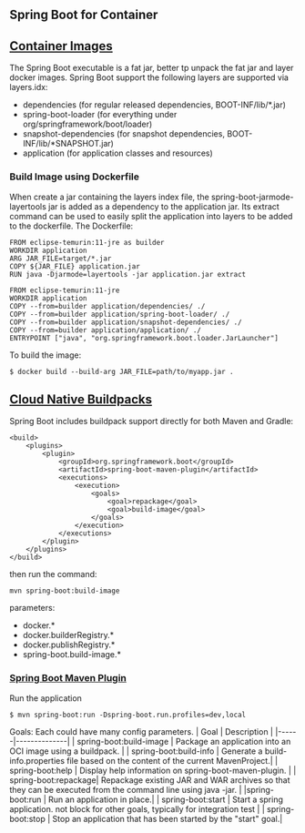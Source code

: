 ## Spring Boot for Container

## [Container Images](https://docs.spring.io/spring-boot/docs/current/reference/html/container-images.html)
The Spring Boot executable is a fat jar, better tp unpack the fat jar and layer docker images.
Spring Boot support the following layers are supported via layers.idx:
- dependencies (for regular released dependencies, BOOT-INF/lib/\*.jar)
- spring-boot-loader (for everything under org/springframework/boot/loader)
- snapshot-dependencies (for snapshot dependencies, BOOT-INF/lib/\*SNAPSHOT.jar)
- application (for application classes and resources)

### Build Image using Dockerfile

When create a jar containing the layers index file, the spring-boot-jarmode-layertools jar is added as a dependency to the application jar. Its extract command can be used to easily split the application into layers to be added to the dockerfile. The Dockerfile:
```
FROM eclipse-temurin:11-jre as builder
WORKDIR application
ARG JAR_FILE=target/*.jar
COPY ${JAR_FILE} application.jar
RUN java -Djarmode=layertools -jar application.jar extract

FROM eclipse-temurin:11-jre
WORKDIR application
COPY --from=builder application/dependencies/ ./
COPY --from=builder application/spring-boot-loader/ ./
COPY --from=builder application/snapshot-dependencies/ ./
COPY --from=builder application/application/ ./
ENTRYPOINT ["java", "org.springframework.boot.loader.JarLauncher"]
```
To build the image:
```
$ docker build --build-arg JAR_FILE=path/to/myapp.jar .
```

## [Cloud Native Buildpacks](https://docs.spring.io/spring-boot/docs/2.7.3/maven-plugin/reference/htmlsingle/#build-image)
Spring Boot includes buildpack support directly for both Maven and Gradle:
```
<build>
    <plugins>
        <plugin>
            <groupId>org.springframework.boot</groupId>
            <artifactId>spring-boot-maven-plugin</artifactId>
            <executions>
                <execution>
                    <goals>
                        <goal>repackage</goal>
                        <goal>build-image</goal>
                    </goals>
                </execution>
            </executions>
        </plugin>
    </plugins>
</build>
```
then run the command:
```
mvn spring-boot:build-image
```
parameters:
- docker.\*
- docker.builderRegistry.\*
- docker.publishRegistry.\*
- spring-boot.build-image.\*

### [Spring Boot Maven Plugin](https://docs.spring.io/spring-boot/docs/2.7.3/maven-plugin/reference/htmlsingle/)
Run the application
```
$ mvn spring-boot:run -Dspring-boot.run.profiles=dev,local
```
Goals: Each could have many config parameters.
| Goal | 	Description |
|------|--------------|
| spring-boot:build-image | Package an application into an OCI image using a buildpack. |
| spring-boot:build-info  | Generate a build-info.properties file based on the content of the current MavenProject.|
| spring-boot:help | Display help information on spring-boot-maven-plugin. |
| spring-boot:repackage| Repackage existing JAR and WAR archives so that they can be executed from the command line using java -jar. |
|spring-boot:run | Run an application in place.|
| spring-boot:start | Start a spring application. not block for other goals, typically for integration test |
| spring-boot:stop | Stop an application that has been started by the "start" goal.|
  
